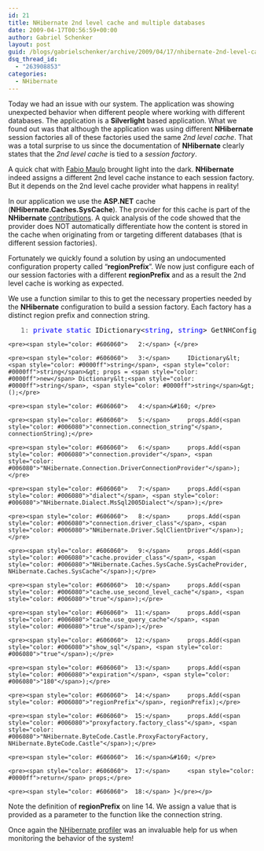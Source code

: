 ```yaml
---
id: 21
title: NHibernate 2nd level cache and multiple databases
date: 2009-04-17T00:56:59+00:00
author: Gabriel Schenker
layout: post
guid: /blogs/gabrielschenker/archive/2009/04/17/nhibernate-2nd-level-cache-and-multiple-databases.aspx
dsq_thread_id:
  - "263908853"
categories:
  - NHibernate
---
```

Today we had an issue with our system. The application was showing unexpected behavior when different people where working with different databases. The application is a **Silverlight** based application. What we found out was that although the application was using different **NHibernate** session factories all of these factories used the same _2nd level cache_. That was a total surprise to us since the documentation of **NHibernate** clearly states that the _2nd level cache_ is tied to a _session factory_.

A quick chat with [Fabio Maulo](http://fabiomaulo.blogspot.com/) brought light into the dark. **NHibernate** indeed assigns a different 2nd level cache instance to each session factory. But it depends on the 2nd level cache provider what happens in reality!

In our application we use the **ASP.NET** cache (**NHibernate.Caches.SysCache**). The provider for this cache is part of the **NHibernate** [contributions](https://nhcontrib.svn.sourceforge.net/svnroot/nhcontrib/trunk/). A quick analysis of the code showed that the provider does NOT automatically differentiate how the content is stored in the cache when originating from or targeting different databases (that is different session factories).

Fortunately we quickly found a solution by using an undocumented configuration property called “**regionPrefix**”. We now just configure each of our session factories with a different **regionPrefix** and as a result the 2nd level cache is working as expected.

We use a function similar to this to get the necessary properties needed by the **NHibernate** configuration to build a session factory. Each factory has a distinct region prefix and connection string.

<div>
  <div>
    <pre><span style="color: #606060">   1:</span> <span style="color: #0000ff">private</span> <span style="color: #0000ff">static</span> IDictionary&lt;<span style="color: #0000ff">string</span>, <span style="color: #0000ff">string</span>&gt; GetNHConfigProperties(<span style="color: #0000ff">string</span> regionPrefix, <span style="color: #0000ff">string</span> connectionString)</pre>
    
    <pre><span style="color: #606060">   2:</span> {</pre>
    
    <pre><span style="color: #606060">   3:</span>     IDictionary&lt;<span style="color: #0000ff">string</span>, <span style="color: #0000ff">string</span>&gt; props = <span style="color: #0000ff">new</span> Dictionary&lt;<span style="color: #0000ff">string</span>, <span style="color: #0000ff">string</span>&gt;();</pre>
    
    <pre><span style="color: #606060">   4:</span>&#160; </pre>
    
    <pre><span style="color: #606060">   5:</span>     props.Add(<span style="color: #006080">"connection.connection_string"</span>, connectionString);</pre>
    
    <pre><span style="color: #606060">   6:</span>     props.Add(<span style="color: #006080">"connection.provider"</span>, <span style="color: #006080">"NHibernate.Connection.DriverConnectionProvider"</span>);</pre>
    
    <pre><span style="color: #606060">   7:</span>     props.Add(<span style="color: #006080">"dialect"</span>, <span style="color: #006080">"NHibernate.Dialect.MsSql2005Dialect"</span>);</pre>
    
    <pre><span style="color: #606060">   8:</span>     props.Add(<span style="color: #006080">"connection.driver_class"</span>, <span style="color: #006080">"NHibernate.Driver.SqlClientDriver"</span>);</pre>
    
    <pre><span style="color: #606060">   9:</span>     props.Add(<span style="color: #006080">"cache.provider_class"</span>, <span style="color: #006080">"NHibernate.Caches.SysCache.SysCacheProvider, NHibernate.Caches.SysCache"</span>);</pre>
    
    <pre><span style="color: #606060">  10:</span>     props.Add(<span style="color: #006080">"cache.use_second_level_cache"</span>, <span style="color: #006080">"true"</span>);</pre>
    
    <pre><span style="color: #606060">  11:</span>     props.Add(<span style="color: #006080">"cache.use_query_cache"</span>, <span style="color: #006080">"true"</span>);</pre>
    
    <pre><span style="color: #606060">  12:</span>     props.Add(<span style="color: #006080">"show_sql"</span>, <span style="color: #006080">"true"</span>);</pre>
    
    <pre><span style="color: #606060">  13:</span>     props.Add(<span style="color: #006080">"expiration"</span>, <span style="color: #006080">"180"</span>);</pre>
    
    <pre><span style="color: #606060">  14:</span>     props.Add(<span style="color: #006080">"regionPrefix"</span>, regionPrefix);</pre>
    
    <pre><span style="color: #606060">  15:</span>     props.Add(<span style="color: #006080">"proxyfactory.factory_class"</span>, <span style="color: #006080">"NHibernate.ByteCode.Castle.ProxyFactoryFactory, NHibernate.ByteCode.Castle"</span>);</pre>
    
    <pre><span style="color: #606060">  16:</span>&#160; </pre>
    
    <pre><span style="color: #606060">  17:</span>     <span style="color: #0000ff">return</span> props;</pre>
    
    <pre><span style="color: #606060">  18:</span> }</pre></p>
  </div>
</div>

Note the definition of **regionPrefix** on line 14. We assign a value that is provided as a parameter to the function like the connection string.

Once again the [NHibernate profiler](http://nhprof.com/) was an invaluable help for us when monitoring the behavior of the system!
